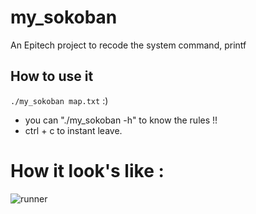 # my_sokoban

An Epitech project to recode the system command, printf

## How to use it

``./my_sokoban map.txt`` :)
- you can "./my_sokoban -h" to know the rules !!
- ctrl + c to instant leave.

# How it look's like :
![runner](https://i.imgur.com/44qYEzt.png)
